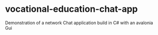 # vocational-education-chat-app
Demonstration of a network Chat application build in C# with an avalonia Gui
